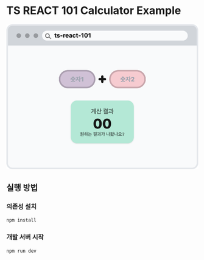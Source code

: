 # TS REACT 101 Calculator Example

![](./README/capture.png)

## 실행 방법

### 의존성 설치

```sh
npm install
```

### 개발 서버 시작

```sh
npm run dev
```